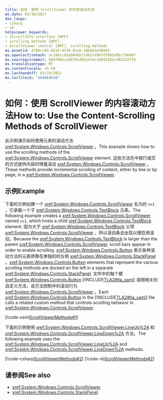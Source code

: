 ```yaml
---
title: 如何：使用 ScrollViewer 的内容滚动方法
ms.date: 03/30/2017
dev_langs:
- csharp
- vb
helpviewer_keywords:
- IScrollInfo interface [WPF]
- scrolling methods [WPF]
- ScrollViewer control [WPF], scrolling methods
ms.assetid: 4708cc65-6510-45f8-82e6-30b0d3e30045
ms.openlocfilehash: ac186cc9da0648b714627e9b7d70b5e9bc7d840f
ms.sourcegitcommit: 069786bcadbf9cd931d7dc3d892262cd852d2ffb
ms.translationtype: MT
ms.contentlocale: zh-CN
ms.lasthandoff: 03/19/2021
ms.locfileid: "104664010"
---
```

# <a name="how-to-use-the-content-scrolling-methods-of-scrollviewer"></a><span data-ttu-id="44b3e-102">如何：使用 ScrollViewer 的内容滚动方法</span><span class="sxs-lookup"><span data-stu-id="44b3e-102">How to: Use the Content-Scrolling Methods of ScrollViewer</span></span>
<span data-ttu-id="44b3e-103">此示例演示如何使用元素的滚动方法 <xref:System.Windows.Controls.ScrollViewer> 。</span><span class="sxs-lookup"><span data-stu-id="44b3e-103">This example shows how to use the scrolling methods of the <xref:System.Windows.Controls.ScrollViewer> element.</span></span> <span data-ttu-id="44b3e-104">这些方法在中按行或页的方式提供内容的增量滚动 <xref:System.Windows.Controls.ScrollViewer> 。</span><span class="sxs-lookup"><span data-stu-id="44b3e-104">These methods provide incremental scrolling of content, either by line or by page, in a <xref:System.Windows.Controls.ScrollViewer>.</span></span>  
  
## <a name="example"></a><span data-ttu-id="44b3e-105">示例</span><span class="sxs-lookup"><span data-stu-id="44b3e-105">Example</span></span>  
 <span data-ttu-id="44b3e-106">下面的示例创建一个 <xref:System.Windows.Controls.ScrollViewer> 名为的 `sv1` ，它承载一个子 <xref:System.Windows.Controls.TextBlock> 元素。</span><span class="sxs-lookup"><span data-stu-id="44b3e-106">The following example creates a <xref:System.Windows.Controls.ScrollViewer> named `sv1`, which hosts a child <xref:System.Windows.Controls.TextBlock> element.</span></span> <span data-ttu-id="44b3e-107">因为大于 <xref:System.Windows.Controls.TextBlock> 父项 <xref:System.Windows.Controls.ScrollViewer> ，所以滚动条会出现以便启用滚动。</span><span class="sxs-lookup"><span data-stu-id="44b3e-107">Because the <xref:System.Windows.Controls.TextBlock> is larger than the parent <xref:System.Windows.Controls.ScrollViewer>, scroll bars appear in order to enable scrolling.</span></span> <span data-ttu-id="44b3e-108"><xref:System.Windows.Controls.Button> 表示各种滚动方法的元素停靠在单独的的左侧 <xref:System.Windows.Controls.StackPanel> 。</span><span class="sxs-lookup"><span data-stu-id="44b3e-108"><xref:System.Windows.Controls.Button> elements that represent the various scrolling methods are docked on the left in a separate <xref:System.Windows.Controls.StackPanel>.</span></span> <span data-ttu-id="44b3e-109">文件中的每个都 <xref:System.Windows.Controls.Button> [!INCLUDE[TLA2#tla_xaml](../../../includes/tla2sharptla-xaml-md.md)] 调用相关的自定义方法，该方法控制中的滚动行为 <xref:System.Windows.Controls.ScrollViewer> 。</span><span class="sxs-lookup"><span data-stu-id="44b3e-109">Each <xref:System.Windows.Controls.Button> in the [!INCLUDE[TLA2#tla_xaml](../../../includes/tla2sharptla-xaml-md.md)] file calls a related custom method that controls scrolling behavior in <xref:System.Windows.Controls.ScrollViewer>.</span></span>  
  
 [!code-xaml[ScrollViewerMethods#1](~/samples/snippets/csharp/VS_Snippets_Wpf/ScrollViewerMethods/CSharp/Window1.xaml#1)]  
  
 <span data-ttu-id="44b3e-110">下面的示例使用 <xref:System.Windows.Controls.ScrollViewer.LineUp%2A> 和 <xref:System.Windows.Controls.ScrollViewer.LineDown%2A> 方法。</span><span class="sxs-lookup"><span data-stu-id="44b3e-110">The following example uses the <xref:System.Windows.Controls.ScrollViewer.LineUp%2A> and <xref:System.Windows.Controls.ScrollViewer.LineDown%2A> methods.</span></span>  
  
 [!code-csharp[ScrollViewerMethods#2](~/samples/snippets/csharp/VS_Snippets_Wpf/ScrollViewerMethods/CSharp/Window1.xaml.cs#2)]
 [!code-vb[ScrollViewerMethods#2](~/samples/snippets/visualbasic/VS_Snippets_Wpf/ScrollViewerMethods/VisualBasic/Window1.xaml.vb#2)]  
  
## <a name="see-also"></a><span data-ttu-id="44b3e-111">请参阅</span><span class="sxs-lookup"><span data-stu-id="44b3e-111">See also</span></span>

- <xref:System.Windows.Controls.ScrollViewer>
- <xref:System.Windows.Controls.StackPanel>
